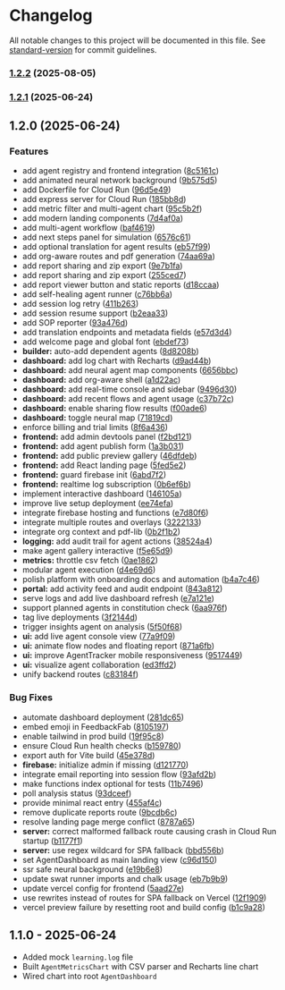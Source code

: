 # Changelog

All notable changes to this project will be documented in this file. See [standard-version](https://github.com/conventional-changelog/standard-version) for commit guidelines.

### [1.2.2](https://github.com/Csp-Ai/ai-agent-systems/compare/v1.2.1...v1.2.2) (2025-08-05)

### [1.2.1](https://github.com/Csp-Ai/ai-agent-systems/compare/v1.2.0...v1.2.1) (2025-06-24)

## 1.2.0 (2025-06-24)


### Features

* add agent registry and frontend integration ([8c5161c](https://github.com/Csp-Ai/ai-agent-systems/commit/8c5161c9cd06b6e98b2b20c278efd5d85fcdc388))
* add animated neural network background ([9b575d5](https://github.com/Csp-Ai/ai-agent-systems/commit/9b575d5a54ebba8168730b47d0473f0ea8969a3c))
* add Dockerfile for Cloud Run ([96d5e49](https://github.com/Csp-Ai/ai-agent-systems/commit/96d5e49f6d556d28e7f8a64c14e691f9b484c0d3))
* add express server for Cloud Run ([185bb8d](https://github.com/Csp-Ai/ai-agent-systems/commit/185bb8d7bc6ac17ca2028ea5089201eae5d4736b))
* add metric filter and multi-agent chart ([95c5b2f](https://github.com/Csp-Ai/ai-agent-systems/commit/95c5b2f321ef58da95ee7a873f065aca457d4e89))
* add modern landing components ([7d4af0a](https://github.com/Csp-Ai/ai-agent-systems/commit/7d4af0acfe6fafbf59d4200c92889c78461ef599))
* add multi-agent workflow ([baf4619](https://github.com/Csp-Ai/ai-agent-systems/commit/baf4619284dfca7a8892a294fddf3e7ca56682e7))
* add next steps panel for simulation ([6576c61](https://github.com/Csp-Ai/ai-agent-systems/commit/6576c6159ddf68485dc5752ba0a4a38725706060))
* add optional translation for agent results ([eb57f99](https://github.com/Csp-Ai/ai-agent-systems/commit/eb57f993f58adf91d0a2d4a332595ba05f5a4f1c))
* add org-aware routes and pdf generation ([74aa69a](https://github.com/Csp-Ai/ai-agent-systems/commit/74aa69a3b60a35bb5b83c7d3448e7239799f895a))
* add report sharing and zip export ([9e7b1fa](https://github.com/Csp-Ai/ai-agent-systems/commit/9e7b1fad2c3b1d552d13005138c259f764dc3621))
* add report sharing and zip export ([255ced7](https://github.com/Csp-Ai/ai-agent-systems/commit/255ced7dad06faf1858ccb066d8f529592fa603d))
* add report viewer button and static reports ([d18ccaa](https://github.com/Csp-Ai/ai-agent-systems/commit/d18ccaa7665f220919695b929bca5b45cbc7726a))
* add self-healing agent runner ([c76bb6a](https://github.com/Csp-Ai/ai-agent-systems/commit/c76bb6acd901630b1e2887a9833e786d822cd472))
* add session log retry ([411b263](https://github.com/Csp-Ai/ai-agent-systems/commit/411b263b66bc6751eb2769d0bbf413801724195c))
* add session resume support ([b2eaa33](https://github.com/Csp-Ai/ai-agent-systems/commit/b2eaa33da04a1d30a797dd308cf9a56a09d310f8))
* add SOP reporter ([93a476d](https://github.com/Csp-Ai/ai-agent-systems/commit/93a476d283e7f661f56506d25c571669b5891bb6))
* add translation endpoints and metadata fields ([e57d3d4](https://github.com/Csp-Ai/ai-agent-systems/commit/e57d3d42debf67748315088e9e9df593d008f46e))
* add welcome page and global font ([ebdef73](https://github.com/Csp-Ai/ai-agent-systems/commit/ebdef73e25241488606cb580b91487daf8c1ecc2))
* **builder:** auto-add dependent agents ([8d8208b](https://github.com/Csp-Ai/ai-agent-systems/commit/8d8208bc905af36479852a483a5647144d1c34e6))
* **dashboard:** add log chart with Recharts ([d9ad44b](https://github.com/Csp-Ai/ai-agent-systems/commit/d9ad44b919f82d912ec11dea37f4a37077d0484e))
* **dashboard:** add neural agent map components ([6656bbc](https://github.com/Csp-Ai/ai-agent-systems/commit/6656bbc723adf61e1ba5f1a8daff1ad691ecc495))
* **dashboard:** add org-aware shell ([a1d22ac](https://github.com/Csp-Ai/ai-agent-systems/commit/a1d22acd29fde1d08f13e476ca1131948817fe26))
* **dashboard:** add real-time console and sidebar ([9496d30](https://github.com/Csp-Ai/ai-agent-systems/commit/9496d3020de55d3e836ddcee61ec4aabb2ca6a42))
* **dashboard:** add recent flows and agent usage ([c37b72c](https://github.com/Csp-Ai/ai-agent-systems/commit/c37b72ccc43bb0bd5bdc3ef0934e114ca49eef11))
* **dashboard:** enable sharing flow results ([f00ade6](https://github.com/Csp-Ai/ai-agent-systems/commit/f00ade60b799cc4ca6bf80210a3edeb6e7fc75f0))
* **dashboard:** toggle neural map ([71819cd](https://github.com/Csp-Ai/ai-agent-systems/commit/71819cdf75a9301bb45ad5ded5007c5d6ae87a36))
* enforce billing and trial limits ([8f6a436](https://github.com/Csp-Ai/ai-agent-systems/commit/8f6a436b4f01655b5abb73e2405b806f3e486e47))
* **frontend:** add admin devtools panel ([f2bd121](https://github.com/Csp-Ai/ai-agent-systems/commit/f2bd121ce2a67db873387271f4c15d7ce821b0d2))
* **frontend:** add agent publish form ([1a3b031](https://github.com/Csp-Ai/ai-agent-systems/commit/1a3b0319256262a37af44352d98b8b3a961300e2))
* **frontend:** add public preview gallery ([46dfdeb](https://github.com/Csp-Ai/ai-agent-systems/commit/46dfdeb6fe1c0e2a78faee1534d7da74c73f66e9))
* **frontend:** add React landing page ([5fed5e2](https://github.com/Csp-Ai/ai-agent-systems/commit/5fed5e2843af321ac13e1db8f4f2a86a3e5a9412))
* **frontend:** guard firebase init ([6abd7f2](https://github.com/Csp-Ai/ai-agent-systems/commit/6abd7f2666acd5d700fadfee5902e85d756c0aa0))
* **frontend:** realtime log subscription ([0b6ef6b](https://github.com/Csp-Ai/ai-agent-systems/commit/0b6ef6b32e21e5168a0aaaf0f2675fccb6cee04f))
* implement interactive dashboard ([146105a](https://github.com/Csp-Ai/ai-agent-systems/commit/146105a2f8a3721d725fc77586cdf879c406f1bd))
* improve live setup deployment ([ee74efa](https://github.com/Csp-Ai/ai-agent-systems/commit/ee74efa814f104addecb40f60908ea344a8ed2ce))
* integrate firebase hosting and functions ([e7d80f6](https://github.com/Csp-Ai/ai-agent-systems/commit/e7d80f692df544b3456014c41df2f4103eb9dc2e))
* integrate multiple routes and overlays ([3222133](https://github.com/Csp-Ai/ai-agent-systems/commit/322213386ebfce0d3c89547450782765a140f5bf))
* integrate org context and pdf-lib ([0b2f1b2](https://github.com/Csp-Ai/ai-agent-systems/commit/0b2f1b290eab28f3a611727f6913872a1d4299dd))
* **logging:** add audit trail for agent actions ([38524a4](https://github.com/Csp-Ai/ai-agent-systems/commit/38524a4b11ba7ae5b87aa22ff58d48095cfab43b))
* make agent gallery interactive ([f5e65d9](https://github.com/Csp-Ai/ai-agent-systems/commit/f5e65d96e781388abdf63917cc87b527e207faf6))
* **metrics:** throttle csv fetch ([0ae1862](https://github.com/Csp-Ai/ai-agent-systems/commit/0ae18629932ba9591ead8347ac2aee4e4635bbf6))
* modular agent execution ([d4e69d6](https://github.com/Csp-Ai/ai-agent-systems/commit/d4e69d694f61cc702e863e56f1d2d3bdf0c97c7b))
* polish platform with onboarding docs and automation ([b4a7c46](https://github.com/Csp-Ai/ai-agent-systems/commit/b4a7c4655b1feaebd318242fda65844edfb0409c))
* **portal:** add activity feed and audit endpoint ([843a812](https://github.com/Csp-Ai/ai-agent-systems/commit/843a812e3cf0f83086f3478d5f8f3eef3f43ef2a))
* serve logs and add live dashboard refresh ([e7a121e](https://github.com/Csp-Ai/ai-agent-systems/commit/e7a121e3b133e11b988678cd4d3658388c92f23f))
* support planned agents in constitution check ([6aa976f](https://github.com/Csp-Ai/ai-agent-systems/commit/6aa976fac747df874eace2c4e7fa87fffc08de0f))
* tag live deployments ([3f2144d](https://github.com/Csp-Ai/ai-agent-systems/commit/3f2144de3d04e1b63218e4c12919dc99681dafba))
* trigger insights agent on analysis ([5f50f68](https://github.com/Csp-Ai/ai-agent-systems/commit/5f50f6820249b16d54dcfc6a0a4f53572a043aa0))
* **ui:** add live agent console view ([77a9f09](https://github.com/Csp-Ai/ai-agent-systems/commit/77a9f0953769eae9bae1c76353b6b6dad2cd4014))
* **ui:** animate flow nodes and floating report ([871a6fb](https://github.com/Csp-Ai/ai-agent-systems/commit/871a6fb13b299b2f3a8b536b2435ffafcb572aaa))
* **ui:** improve AgentTracker mobile responsiveness ([9517449](https://github.com/Csp-Ai/ai-agent-systems/commit/9517449ae67b432f0a8403933e99b6a2d2bd2aa6))
* **ui:** visualize agent collaboration ([ed3ffd2](https://github.com/Csp-Ai/ai-agent-systems/commit/ed3ffd27ff0cbbb64c1d28ed90c4ad8ad8f61ff2))
* unify backend routes ([c83184f](https://github.com/Csp-Ai/ai-agent-systems/commit/c83184f2fb6ee66c572dbc4acf0eb84aac6ad90c))


### Bug Fixes

* automate dashboard deployment ([281dc65](https://github.com/Csp-Ai/ai-agent-systems/commit/281dc6542454a4dd5dd60e83e470ba30ebdfd5e2))
* embed emoji in FeedbackFab ([8105197](https://github.com/Csp-Ai/ai-agent-systems/commit/8105197beaea527a8f11825b437c8235034dad2f))
* enable tailwind in prod build ([19f95c8](https://github.com/Csp-Ai/ai-agent-systems/commit/19f95c840a5eadf1e74254b6d053bd5e32fa9ac4))
* ensure Cloud Run health checks ([b159780](https://github.com/Csp-Ai/ai-agent-systems/commit/b1597806d428650c129d00c4e93b95a5f3ed8a37))
* export auth for Vite build ([45e378d](https://github.com/Csp-Ai/ai-agent-systems/commit/45e378d537a4473418856e3c36ae589da42f7f53))
* **firebase:** initialize admin if missing ([d121770](https://github.com/Csp-Ai/ai-agent-systems/commit/d1217706d82e297f4b5507af1641bd8163fa0b8a))
* integrate email reporting into session flow ([93afd2b](https://github.com/Csp-Ai/ai-agent-systems/commit/93afd2b718f249ee246ee058e3dfc90aaed27b20))
* make functions index optional for tests ([11b7496](https://github.com/Csp-Ai/ai-agent-systems/commit/11b749636cb72166c2f7fbce0c6c97acdbd57b80))
* poll analysis status ([93dceef](https://github.com/Csp-Ai/ai-agent-systems/commit/93dceefb377c773ac02b7a361ab2725b55d757f1))
* provide minimal react entry ([455af4c](https://github.com/Csp-Ai/ai-agent-systems/commit/455af4c5691548a6c00fd71823662421ab3a103e))
* remove duplicate reports route ([9bcdb6c](https://github.com/Csp-Ai/ai-agent-systems/commit/9bcdb6c0f8b33503611cf4a40a515012ef8fd84d))
* resolve landing page merge conflict ([8787a65](https://github.com/Csp-Ai/ai-agent-systems/commit/8787a650d0c232d19aef51c6f6d7beb941b400f4))
* **server:** correct malformed fallback route causing crash in Cloud Run startup ([b1177f1](https://github.com/Csp-Ai/ai-agent-systems/commit/b1177f140930655c2db370b425b74d2635c8d509))
* **server:** use regex wildcard for SPA fallback ([bbd556b](https://github.com/Csp-Ai/ai-agent-systems/commit/bbd556b81b76e8ac690db74ff85e5f82657f2a98))
* set AgentDashboard as main landing view ([c96d150](https://github.com/Csp-Ai/ai-agent-systems/commit/c96d15099fae22e8426838a65e418de02de49e1b))
* ssr safe neural background ([e19b6e8](https://github.com/Csp-Ai/ai-agent-systems/commit/e19b6e845e3c1a96920f30e12a34abd97d9bb44d))
* update swat runner imports and chalk usage ([eb7b9b9](https://github.com/Csp-Ai/ai-agent-systems/commit/eb7b9b922afe0f20dc8d449ede65823ff8d3b539))
* update vercel config for frontend ([5aad27e](https://github.com/Csp-Ai/ai-agent-systems/commit/5aad27e1edd0bb1b5ccfdcd1d3ae8cb5863a75d7))
* use rewrites instead of routes for SPA fallback on Vercel ([12f1909](https://github.com/Csp-Ai/ai-agent-systems/commit/12f1909ee7ed2949450e6a0e251ad804d7f46cdc))
* vercel preview failure by resetting root and build config ([b1c9a28](https://github.com/Csp-Ai/ai-agent-systems/commit/b1c9a28c6897bf963abf6d4235969f55c96a119e))

## 1.1.0 - 2025-06-24

- Added mock `learning.log` file
- Built `AgentMetricsChart` with CSV parser and Recharts line chart
- Wired chart into root `AgentDashboard`
